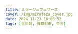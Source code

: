 ```yaml
---
title: ミラージュフェザーズ
cover: /img/mirafeza_cover.jpg
date: 2024-11-23 16:06:52
tags: [全年龄, 弹幕射击, 百合]
---
```


